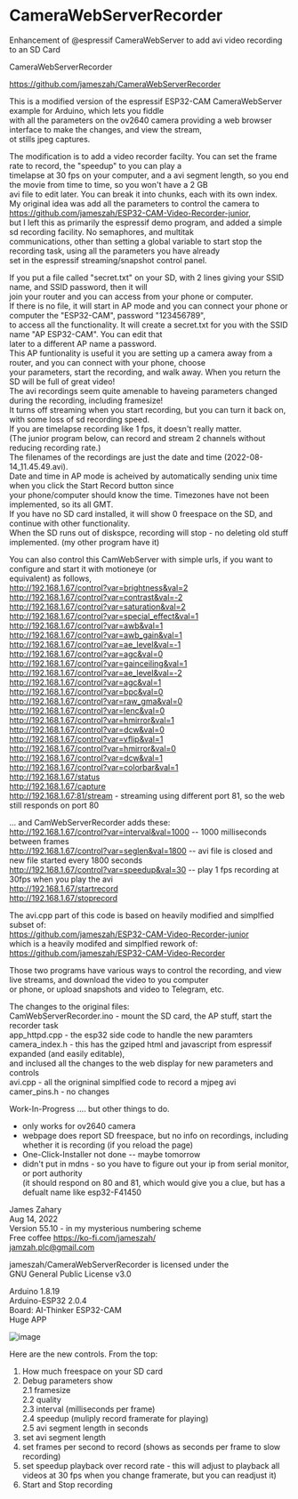 # CameraWebServerRecorder
Enhancement of @espressif CameraWebServer to add avi video recording to an SD Card 


CameraWebServerRecorder  
 
  https://github.com/jameszah/CameraWebServerRecorder  
  
  
  This is a modified version of the espressif ESP32-CAM CameraWebServer example for Arduino, which lets you fiddle   
  with all the parameters on the ov2640 camera providing a web browser interface to make the changes, and view the stream,  
  ot stills jpeg captures.  
    
  The modification is to add a video recorder facilty.  You can set the frame rate to record, the "speedup" to you can play a   
  timelapse at 30 fps on your computer, and a avi segment length, so you end the movie from time to time, so you won't have a  2 GB   
  avi file to edit later.  You can break it into chunks, each with its own index.  
  My original idea was add all the parameters to control the camera to https://github.com/jameszah/ESP32-CAM-Video-Recorder-junior,  
  but I left this as primarily the espressif demo program, and added a simple sd recording facility.  No semaphores, and multitak  
  communications, other than setting a global variable to start stop the recording task, using all the parameters you have already  
  set in the espressif streaming/snapshot control panel.  
    
  If you put a file called "secret.txt" on your SD, with 2 lines giving your SSID name, and SSID password, then it will  
  join your router and you can access from your phone or computer.  
  If there is no file, it will start in AP mode and you can connect your phone or computer the "ESP32-CAM", password "123456789",  
  to access all the functionality.  It will create a secret.txt for you with the SSID name "AP ESP32-CAM".  You can edit that   
  later to a different AP name a password.  
  This AP funtionality is useful it you are setting up a camera away from a router, and you can connect with your phone, choose  
  your parameters, start the recording, and walk away.  When you return the SD will be full of great video!  
  The avi recordings seem quite amenable to haveing parameters changed during the recording, including framesize!  
  It turns off streaming when you start recording, but you can turn it back on, with some loss of sd recording speed.  
  If you are timelapse recording like 1 fps, it doesn't really matter.  
  (The junior program below, can record and stream 2 channels without reducing recording rate.)   
  The filenames of the recordings are just the date and time (2022-08-14_11.45.49.avi).    
  Date and time in AP mode is acheived by automatically sending unix time when you click the Start Record button since  
  your phone/computer should know the time.  Timezones have not been implemented, so its all GMT.  
  If you have no SD card installed, it will show 0 freespace on the SD, and continue with other functionality.  
  When the SD runs out of diskspce, recording will stop - no deleting old stuff implemented.  (my other program have it)  
    
  You can also control this CamWebServer with simple urls, if you want to configure and start it with motioneye (or   
  equivalent) as follows,  
  http://192.168.1.67/control?var=brightness&val=2  
  http://192.168.1.67/control?var=contrast&val=-2  
  http://192.168.1.67/control?var=saturation&val=2  
  http://192.168.1.67/control?var=special_effect&val=1  
  http://192.168.1.67/control?var=awb&val=1  
  http://192.168.1.67/control?var=awb_gain&val=1  
  http://192.168.1.67/control?var=ae_level&val=-1  
  http://192.168.1.67/control?var=agc&val=0  
  http://192.168.1.67/control?var=gainceiling&val=1  
  http://192.168.1.67/control?var=ae_level&val=-2  
  http://192.168.1.67/control?var=agc&val=1  
  http://192.168.1.67/control?var=bpc&val=0  
  http://192.168.1.67/control?var=raw_gma&val=0  
  http://192.168.1.67/control?var=lenc&val=0  
  http://192.168.1.67/control?var=hmirror&val=1  
  http://192.168.1.67/control?var=dcw&val=0  
  http://192.168.1.67/control?var=vflip&val=1  
  http://192.168.1.67/control?var=hmirror&val=0  
  http://192.168.1.67/control?var=dcw&val=1  
  http://192.168.1.67/control?var=colorbar&val=1  
  http://192.168.1.67/status   
  http://192.168.1.67/capture   
  http://192.168.1.67:81/stream - streaming using different port 81, so the web still responds on port 80  
    
  ... and CamWebServerRecorder adds these:  
  http://192.168.1.67/control?var=interval&val=1000      -- 1000 milliseconds between frames  
  http://192.168.1.67/control?var=seglen&val=1800        -- avi file is closed and new file started every 1800 seconds  
  http://192.168.1.67/control?var=speedup&val=30         -- play 1 fps recording at 30fps when you play the avi  
  http://192.168.1.67/startrecord  
  http://192.168.1.67/stoprecord   
    
    
  The avi.cpp part of this code is based on heavily modified and simplfied subset of:  
  https://github.com/jameszah/ESP32-CAM-Video-Recorder-junior  
  which is a heavily modifed and simplfied rework of:  
  https://github.com/jameszah/ESP32-CAM-Video-Recorder  
    
  Those two programs have various ways to control the recording, and view live streams, and download the video to you computer   
  or phone, or upload snapshots and video to Telegram, etc.  
    
  The changes to the original files:  
  CamWebServerRecorder.ino - mount the SD card, the AP stuff, start the recorder task  
  app_httpd.cpp - the esp32 side code to handle the new paramters  
  camera_index.h - this has the gziped html and javascript from espressif expanded (and easily editable),  
                   and inclused all the changes to the web display for new parameters and controls  
  avi.cpp - all the origninal simplfied code to record a mjpeg avi  
  camer_pins.h - no changes  
    
  Work-In-Progress .... but other things to do.  
  - only works for ov2640 camera  
  - webpage does report SD freespace, but no info on recordings, including whether it is recording (if you reload the page)  
  - One-Click-Installer not done -- maybe tomorrow  
  - didn't put in mdns - so you have to figure out your ip from serial monitor, or port authority  
    (it should respond on 80 and 81, which would give you a clue, but has a defualt name like esp32-F41450  
      
  James Zahary  
  Aug 14, 2022  
  Version 55.10 - in my mysterious numbering scheme  
  Free coffee https://ko-fi.com/jameszah/  
  jamzah.plc@gmail.com  
    
  jameszah/CameraWebServerRecorder is licensed under the  
   GNU General Public License v3.0  
    
Arduino 1.8.19  
Arduino-ESP32 2.0.4  
Board: AI-Thinker ESP32-CAM  
Huge APP  

![image](https://user-images.githubusercontent.com/36938190/184581874-a0a66c24-0a92-4854-9117-76b3b94cfffc.png)


Here are the new controls. 
From the top:
1.  How much freespace on your SD card
2.  Debug parameters show   
2.1  framesize    
2.2  quality  
2.3  interval (milliseconds per frame)  
2.4  speedup (muliply record framerate for playing)   
2.5  avi segment length in seconds  
3.  set avi segment length  
4.  set frames per second to record (shows as seconds per frame to slow recording)  
5.  set speedup playback over record rate - this will adjust to playback all videos at 30 fps when you change framerate, but you can readjust it)  
6.  Start and Stop recording  
